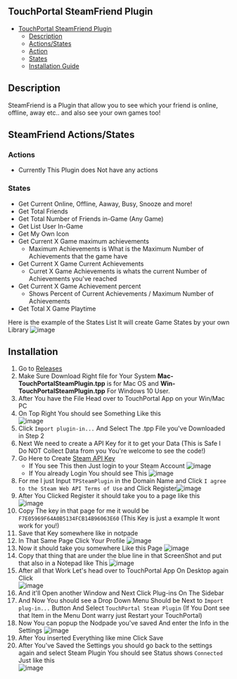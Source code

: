 ## TouchPortal SteamFriend Plugin
- [TouchPortal SteamFriend Plugin](#TouchPortal-SteamFriend-Plugin)
  - [Description](#description)
  - [Actions/States](#SteamFriend-Actions/States)
  - [Action](#Actions)
  - [States](#States)
  - [Installation Guide](#Installation)




## Description
SteamFriend is a Plugin that allow you to see which your friend is online, offline, away etc.. and also see your own games too!

## SteamFriend Actions/States
### Actions
 - Currently This Plugin does Not have any actions 

### States
 - Get Current Online, Offline, Aaway, Busy, Snooze and more!
 - Get Total Friends
 - Get Total Number of Friends in-Game (Any Game)
 - Get List User In-Game
 - Get My Own Icon
 - Get Current X Game maximum achievements
   - Maximum Achievements is What is the Maximum Number of Achievements that the game have
 - Get Current X Game Current Achievements
   - Curret X Game Achievements is whats the current Number of Achievements you've reached 
 - Get Current X Game Achievement percent
   - Shows Percent of Current Achievements / Maximum Number of Achievements
 - Get Total X Game Playtime
 
 Here is the example of the States List It will create Game States by your own Library
 ![image](https://user-images.githubusercontent.com/55416314/120901307-d61c4f80-c5ee-11eb-8e92-7b65ce5e7a95.png)
 
 ## Installation
 1. Go to <a target="_blank" href="https://github.com/KillerBOSS2019/TP-Steam-Friend-Plugin/releases" > Releases </a>
 2. Make Sure Download Right file for Your System **Mac-TouchPortalSteamPlugin.tpp** is for Mac OS and **Win-TouchPortalSteamPlugin.tpp** For Windows 10 User.
 3. After You have the File Head over to TouchPortal App on your Win/Mac PC
 4. On Top Right You should see Something Like this <br>![image](https://user-images.githubusercontent.com/55416314/120901464-ee409e80-c5ef-11eb-907e-fbafd58a8c59.png)
 6. Click `Import plugin-in...` And Select The .tpp File you've Downloaded in Step 2
 7. Next We need to create a API Key for it to get your Data (This is Safe I Do NOT Collect Data from you You're welcome to see the code!)
 8. Go Here to Create [Steam API Key](https://steamcommunity.com/dev/apikey)
    - If You see This then Just login to your Steam Account ![image](https://user-images.githubusercontent.com/55416314/120901588-cd2c7d80-c5f0-11eb-82e1-00b482a9338b.png)
    - If You already Login You should see This ![image](https://user-images.githubusercontent.com/55416314/120901648-154ba000-c5f1-11eb-90bb-80a5e2cd0803.png)
 9. For me I just Input `TPSteamPlugin` in the Domain Name and Click `I agree to the Steam Web API Terms of Use` and Click Register![image](https://user-images.githubusercontent.com/55416314/120901723-6c517500-c5f1-11eb-8971-c9b3204e3fe8.png)
 10. After You Clicked Register it should take you to a page like this <br>![image](https://user-images.githubusercontent.com/55416314/120901754-91de7e80-c5f1-11eb-8483-599fcfa76a8d.png)
 11. Copy The key in that page for me it would be `F7E05969F64A0B5134FCB14B96063E60` (This Key is just a example It wont work for you!)
 12. Save that Key somewhere like in notpade
 13. In That Same Page Click Your Profile ![image](https://user-images.githubusercontent.com/55416314/120901850-10d3b700-c5f2-11eb-9464-4d60bc1f4489.png)
 14. Now it should take you somewhere Like this Page ![image](https://user-images.githubusercontent.com/55416314/120901880-32cd3980-c5f2-11eb-8176-3fa6e8d39a9c.png)
 15. Copy that thing that are under the blue line in that ScreenShot and put that also in a Notepad like This ![image](https://user-images.githubusercontent.com/55416314/120901930-63ad6e80-c5f2-11eb-8ece-f907454a49f8.png)
 16. After all that Work Let's head over to TouchPortal App On Desktop again Click <br>![image](https://user-images.githubusercontent.com/55416314/120901960-863f8780-c5f2-11eb-9a45-423d81add6d5.png)
 17. And it'll Open another Window and Next Click Plug-ins On The Sidebar
 18. And Now You should see a Drop Down Menu Should be Next to `Import plug-in...` Button And Select `TouchPortal Steam Plugin` (If You Dont see that Item in the Menu Dont warry just Restart your TouchPortal)
 19. Now You can popup the Nodpade you've saved And enter the Info in the Settings ![image](https://user-images.githubusercontent.com/55416314/120902077-209fcb00-c5f3-11eb-9d50-ca5e808dcbc9.png)
 20. After You inserted Everything like mine Click Save
 21. After You've Saved the Settings you should go back to the settings again and select Steam Plugin You should see Status shows `Connected` Just like this <br>![image](https://user-images.githubusercontent.com/55416314/120902132-88eeac80-c5f3-11eb-88b4-b3ac73751907.png)




